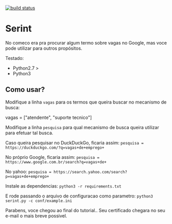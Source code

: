 [![build status](http://gitlab.devel/wellingtonoliveira/serint/badges/master/build.svg)](http://gitlab.devel/wellingtonoliveira/serint/commits/master)
# Serint

No comeco era pra procurar algum termo sobre vagas no Google, mas voce pode utilizar para outros propósitos.  

Testado:
- Python2.7 >
- Python3 


Como usar?
----------

Modifique a linha `vagas` para os termos que queira buscar no mecanismo de busca:  

vagas = ["atendente", "suporte tecnico"]

Modifique a linha `pesquisa` para qual mecanismo de busca queira utilizar para efetuar tal busca.  

Caso queira pesquisar no DuckDuckGo, ficaria assim: `pesquisa = https://duckduckgo.com/?q=vagas+de+emprego+`

No próprio Google, ficaria assim: `pesquisa = https://www.google.com.br/search?q=vagas+de+`

No yahoo: `pesquisa = https://search.yahoo.com/search?p=vagas+de+emprego+`

Instale as dependencias: `python3 -r requirements.txt`  

E rode passando o arquivo de configuracao como parametro: `python3 serint.py -c conf/example.ini` 

Parabens, voce chegou ao final do tutorial.. Seu certificado chegara no seu e-mail o mais breve possivel. 

